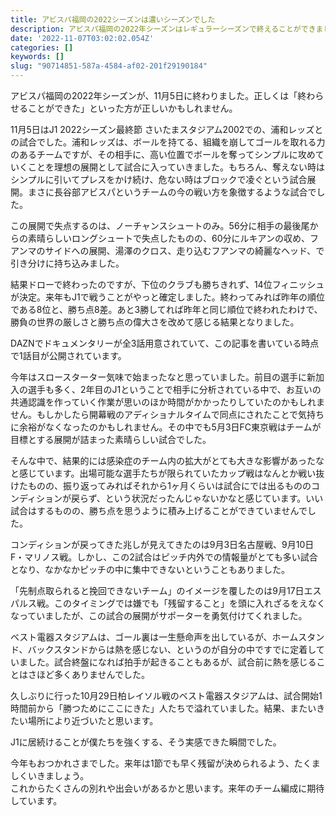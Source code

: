 ```yaml
---
title: アビスパ福岡の2022シーズンは濃いシーズンでした
description: アビスパ福岡の2022年シーズンはレギュラーシーズンで終えることができました。一年の振り返りをざっくりとまとめました。
date: '2022-11-07T03:02:02.054Z'
categories: []
keywords: []
slug: "90714851-587a-4584-af02-201f29190184"
---
```

アビスパ福岡の2022年シーズンが、11月5日に終わりました。正しくは「終わらせることができた」といった方が正しいかもしれません。

11月5日はJ1 2022シーズン最終節 さいたまスタジアム2002での、浦和レッズとの試合でした。浦和レッズは、ボールを持てる、組織を崩してゴールを取れる力のあるチームですが、その相手に、高い位置でボールを奪ってシンプルに攻めていくことを理想の展開として試合に入っていきました。もちろん、奪えない時はシンプルに引いてプレスをかけ続け、危ない時はブロックで凌ぐという試合展開。まさに長谷部アビスパというチームの今の戦い方を象徴するような試合でした。

この展開で失点するのは、ノーチャンスシュートのみ。56分に相手の最後尾からの素晴らしいロングシュートで失点したものの、60分にルキアンの収め、フアンマのサイドへの展開、湯澤のクロス、走り込むフアンマの綺麗なヘッド、で引き分けに持ち込みました。

結果ドローで終わったのですが、下位のクラブも勝ちきれず、14位フィニッシュが決定。来年もJ1で戦うことがやっと確定しました。終わってみれば昨年の順位である8位と、勝ち点8差。あと3勝してれば昨年と同じ順位で終われたわけで、勝負の世界の厳しさと勝ち点の偉大さを改めて感じる結果となりました。

DAZNでドキュメンタリーが全3話用意されていて、この記事を書いている時点で1話目が公開されています。

今年はスロースターター気味で始まったなと思っていました。前目の選手に新加入の選手も多く、2年目のJ1ということで相手に分析されている中で、お互いの共通認識を作っていく作業が思いのほか時間がかかったりしていたのかもしれません。もしかしたら開幕戦のアディショナルタイムで同点にされたことで気持ちに余裕がなくなったのかもしれません。その中でも5月3日FC東京戦はチームが目標とする展開が詰まった素晴らしい試合でした。

そんな中で、結果的には感染症のチーム内の拡大がとても大きな影響があったなと感じています。出場可能な選手たちが限られていたカップ戦はなんとか戦い抜けたものの、振り返ってみればそれから1ヶ月くらいは試合にでは出るもののコンディションが戻らず、という状況だったんじゃないかなと感じています。いい試合はするものの、勝ち点を思うように積み上げることができていませんでした。

コンディションが戻ってきた兆しが見えてきたのは9月3日名古屋戦、9月10日F・マリノス戦。しかし、この2試合はピッチ内外での情報量がとても多い試合となり、なかなかピッチの中に集中できないということもありました。

「先制点取られると挽回できないチーム」のイメージを覆したのは9月17日エスパルス戦。このタイミングでは嫌でも「残留すること」を頭に入れざるをえなくなっていましたが、この試合の展開がサポーターを勇気付けてくれました。

ベスト電器スタジアムは、ゴール裏は一生懸命声を出しているが、ホームスタンド、バックスタンドからは熱を感じない、というのが自分の中ですでに定着していました。試合終盤になれば拍手が起きることもあるが、試合前に熱を感じることはさほど多くありませんでした。

久しぶりに行った10月29日柏レイソル戦のベスト電器スタジアムは、試合開始1時間前から「勝つためにここにきた」人たちで溢れていました。結果、またいきたい場所により近づいたと思います。

J1に居続けることが僕たちを強くする、そう実感できた瞬間でした。

今年もおつかれさまでした。来年は1節でも早く残留が決められるよう、たくましくいきましょう。  
これからたくさんの別れや出会いがあるかと思います。来年のチーム編成に期待しています。